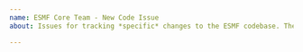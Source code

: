 ```yaml
---
name: ESMF Core Team - New Code Issue
about: Issues for tracking *specific* changes to the ESMF codebase. These are typically created by ESMF Core Team members.

---
```

